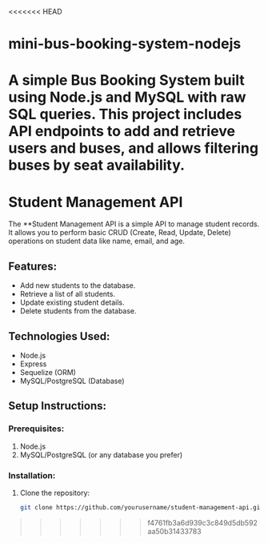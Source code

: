 <<<<<<< HEAD
# mini-bus-booking-system-nodejs
A simple Bus Booking System built using Node.js and MySQL with raw SQL queries. This project includes API endpoints to add and retrieve users and buses, and allows filtering buses by seat availability.
=======
 
# Student Management API

The **Student Management API is a simple API to manage student records. It allows you to perform basic CRUD (Create, Read, Update, Delete) operations on student data like name, email, and age.

## Features:
- Add new students to the database.
- Retrieve a list of all students.
- Update existing student details.
- Delete students from the database.

## Technologies Used:
- Node.js
- Express
- Sequelize (ORM)
- MySQL/PostgreSQL (Database)

## Setup Instructions:

### Prerequisites:
1. Node.js
2. MySQL/PostgreSQL (or any database you prefer)

### Installation:

1. Clone the repository:

   ```bash
   git clone https://github.com/yourusername/student-management-api.git
>>>>>>> f4761fb3a6d939c3c849d5db592aa50b31433783
